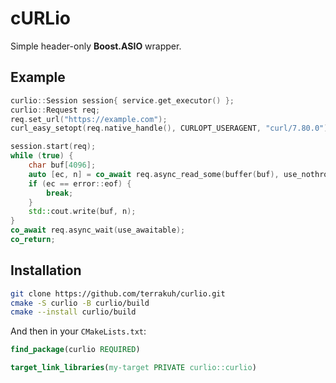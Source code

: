 # cURLio
Simple header-only **Boost.ASIO** wrapper.

## Example

```cpp
curlio::Session session{ service.get_executor() };
curlio::Request req;
req.set_url("https://example.com");
curl_easy_setopt(req.native_handle(), CURLOPT_USERAGENT, "curl/7.80.0");

session.start(req);
while (true) {
	char buf[4096];
	auto [ec, n] = co_await req.async_read_some(buffer(buf), use_nothrow_awaitable);
	if (ec == error::eof) {
		break;
	}
	std::cout.write(buf, n);
}
co_await req.async_wait(use_awaitable);
co_return;
```

## Installation

```sh
git clone https://github.com/terrakuh/curlio.git
cmake -S curlio -B curlio/build
cmake --install curlio/build
```

And then in your `CMakeLists.txt`:

```cmake
find_package(curlio REQUIRED)

target_link_libraries(my-target PRIVATE curlio::curlio)
```
